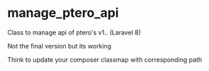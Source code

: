 # manage_ptero_api


Class to manage api of ptero's v1.*.* (Laravel 8)

Not the final version but its working

Think to update your composer classmap with corresponding path
